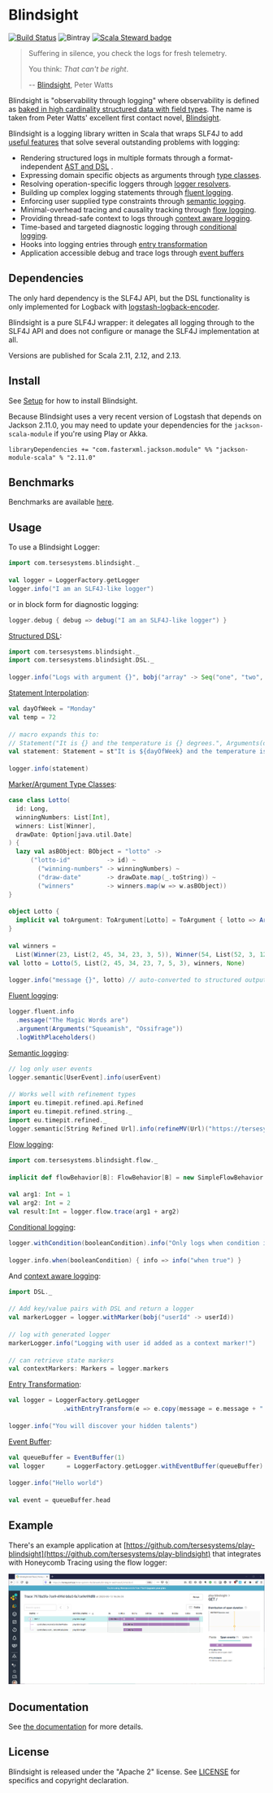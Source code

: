 # Blindsight

[![Build Status](https://travis-ci.org/tersesystems/blindsight.svg?branch=master)](https://travis-ci.org/tersesystems/blindsight) ![Bintray](https://img.shields.io/bintray/v/tersesystems/maven/blindsight-api) [![Scala Steward badge](https://img.shields.io/badge/Scala_Steward-helping-blue.svg?style=flat&logo=data:image/png;base64,iVBORw0KGgoAAAANSUhEUgAAAA4AAAAQCAMAAAARSr4IAAAAVFBMVEUAAACHjojlOy5NWlrKzcYRKjGFjIbp293YycuLa3pYY2LSqql4f3pCUFTgSjNodYRmcXUsPD/NTTbjRS+2jomhgnzNc223cGvZS0HaSD0XLjbaSjElhIr+AAAAAXRSTlMAQObYZgAAAHlJREFUCNdNyosOwyAIhWHAQS1Vt7a77/3fcxxdmv0xwmckutAR1nkm4ggbyEcg/wWmlGLDAA3oL50xi6fk5ffZ3E2E3QfZDCcCN2YtbEWZt+Drc6u6rlqv7Uk0LdKqqr5rk2UCRXOk0vmQKGfc94nOJyQjouF9H/wCc9gECEYfONoAAAAASUVORK5CYII=)](https://scala-steward.org)

> Suffering in silence, you check the logs for fresh telemetry.
>
> You think: *That can't be right*.
>
> -- [Blindsight](https://www.rifters.com/real/Blindsight.htm#Prologue), Peter Watts

Blindsight is "observability through logging" where observability is defined as [baked in high cardinality structured data with field types](https://www.honeycomb.io/blog/observability-a-manifesto/).  The name is taken from Peter Watts' excellent first contact novel, [Blindsight](https://en.wikipedia.org/wiki/Blindsight_\(Watts_novel\)).

Blindsight is a logging library written in Scala that wraps SLF4J to add [useful features](https://tersesystems.github.io/blindsight/usage/overview.html) that solve several outstanding problems with logging:

* Rendering structured logs in multiple formats through a format-independent [AST and DSL](https://tersesystems.github.io/blindsight/usage/dsl.html) .
* Expressing domain specific objects as arguments through [type classes](https://tersesystems.github.io/blindsight/usage/typeclasses.html). 
* Resolving operation-specific loggers through [logger resolvers](https://tersesystems.github.io/blindsight/usage/resolvers.html).
* Building up complex logging statements through [fluent logging](https://tersesystems.github.io/blindsight/usage/fluent.html).
* Enforcing user supplied type constraints through [semantic logging](https://tersesystems.github.io/blindsight/usage/semantic.html).
* Minimal-overhead tracing and causality tracking through [flow logging](https://tersesystems.github.io/blindsight/usage/flow.html).
* Providing thread-safe context to logs through [context aware logging](https://tersesystems.github.io/blindsight/usage/context.html).
* Time-based and targeted diagnostic logging through [conditional logging](https://tersesystems.github.io/blindsight/usage/conditional.html).
* Hooks into logging entries through [entry transformation](https://tersesystems.github.io/blindsight/usage/transform.html)
* Application accessible debug and trace logs through [event buffers](https://tersesystems.github.io/blindsight/usage/buffer.html)

## Dependencies

The only hard dependency is the SLF4J API, but the DSL functionality is only implemented for Logback with [logstash-logback-encoder](https://github.com/logstash/logstash-logback-encoder).  

Blindsight is a pure SLF4J wrapper: it delegates all logging through to the SLF4J API and does not configure or manage the SLF4J implementation at all.

Versions are published for Scala 2.11, 2.12, and 2.13.

## Install

See [Setup](https://tersesystems.github.io/blindsight/setup/index.html) for how to install Blindsight.

Because Blindsight uses a very recent version of Logstash that depends on Jackson 2.11.0, you may need to update your dependencies for the `jackson-scala-module` if you're using Play or Akka.

```
libraryDependencies += "com.fasterxml.jackson.module" %% "jackson-module-scala" % "2.11.0"
```

## Benchmarks

Benchmarks are available [here](https://tersesystems.github.io/blindsight/benchmarks.html).

## Usage
 
To use a Blindsight Logger:

```scala
import com.tersesystems.blindsight._

val logger = LoggerFactory.getLogger
logger.info("I am an SLF4J-like logger")
```

or in block form for diagnostic logging:

```scala
logger.debug { debug => debug("I am an SLF4J-like logger") }
```

[Structured DSL](https://tersesystems.github.io/blindsight/usage/dsl.html):

```scala
import com.tersesystems.blindsight._
import com.tersesystems.blindsight.DSL._

logger.info("Logs with argument {}", bobj("array" -> Seq("one", "two", "three")))
```

[Statement Interpolation](https://tersesystems.github.io/blindsight/usage/interpolation.html): 

```scala
val dayOfWeek = "Monday"
val temp = 72 

// macro expands this to:
// Statement("It is {} and the temperature is {} degrees.", Arguments(dayOfWeek, temp))
val statement: Statement = st"It is ${dayOfWeek} and the temperature is ${temp} degrees."

logger.info(statement)
```

[Marker/Argument Type Classes](https://tersesystems.github.io/blindsight/usage/typeclass.html):
 
```scala
case class Lotto(
  id: Long,
  winningNumbers: List[Int],
  winners: List[Winner],
  drawDate: Option[java.util.Date]
) {
  lazy val asBObject: BObject = "lotto" ->
      ("lotto-id"          -> id) ~
        ("winning-numbers" -> winningNumbers) ~
        ("draw-date"       -> drawDate.map(_.toString)) ~
        ("winners"         -> winners.map(w => w.asBObject))
}

object Lotto {
  implicit val toArgument: ToArgument[Lotto] = ToArgument { lotto => Argument(lotto.asBObject) }
}

val winners =
  List(Winner(23, List(2, 45, 34, 23, 3, 5)), Winner(54, List(52, 3, 12, 11, 18, 22)))
val lotto = Lotto(5, List(2, 45, 34, 23, 7, 5, 3), winners, None)

logger.info("message {}", lotto) // auto-converted to structured output
```

[Fluent logging](https://tersesystems.github.io/blindsight/usage/fluent.html):

```scala
logger.fluent.info
  .message("The Magic Words are")
  .argument(Arguments("Squeamish", "Ossifrage"))
  .logWithPlaceholders()
```

[Semantic logging](https://tersesystems.github.io/blindsight/usage/semantic.html):

```scala
// log only user events
logger.semantic[UserEvent].info(userEvent)

// Works well with refinement types
import eu.timepit.refined.api.Refined
import eu.timepit.refined.string._
import eu.timepit.refined._
logger.semantic[String Refined Url].info(refineMV(Url)("https://tersesystems.com"))
```

[Flow logging](https://tersesystems.github.io/blindsight/usage/flow.html):

```scala
import com.tersesystems.blindsight.flow._

implicit def flowBehavior[B]: FlowBehavior[B] = new SimpleFlowBehavior

val arg1: Int = 1
val arg2: Int = 2
val result:Int = logger.flow.trace(arg1 + arg2)
```

[Conditional logging](https://tersesystems.github.io/blindsight/usage/conditional.html):

```scala
logger.withCondition(booleanCondition).info("Only logs when condition is true")

logger.info.when(booleanCondition) { info => info("when true") }
```

And [context aware logging](https://tersesystems.github.io/blindsight/usage/context.html):

```scala
import DSL._

// Add key/value pairs with DSL and return a logger
val markerLogger = logger.withMarker(bobj("userId" -> userId))

// log with generated logger
markerLogger.info("Logging with user id added as a context marker!")

// can retrieve state markers
val contextMarkers: Markers = logger.markers
```

[Entry Transformation](https://tersesystems.github.io/blindsight/usage/transform.html):

```scala
val logger = LoggerFactory.getLogger
               .withEntryTransform(e => e.copy(message = e.message + " IN BED"))

logger.info("You will discover your hidden talents")
```

[Event Buffer](https://tersesystems.github.io/blindsight/usage/buffer.html):

```scala
val queueBuffer = EventBuffer(1)
val logger      = LoggerFactory.getLogger.withEventBuffer(queueBuffer)

logger.info("Hello world")

val event = queueBuffer.head
```

## Example

There's an example application at [https://github.com/tersesystems/play-blindsight](https://github.com/tersesystems/play-blindsight) that integrates with Honeycomb Tracing using the flow logger:

![trace.png](trace.png)

## Documentation 

See [the documentation](https://tersesystems.github.io/blindsight/) for more details.

## License

Blindsight is released under the "Apache 2" license. See [LICENSE](LICENSE) for specifics and copyright declaration.
